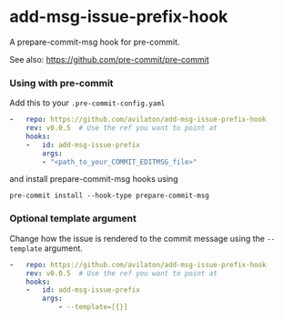 add-msg-issue-prefix-hook
=========================

A prepare-commit-msg hook for pre-commit.

See also: https://github.com/pre-commit/pre-commit


### Using with pre-commit

Add this to your `.pre-commit-config.yaml`

```yaml
-   repo: https://github.com/avilaton/add-msg-issue-prefix-hook
    rev: v0.0.5  # Use the ref you want to point at
    hooks:
    -   id: add-msg-issue-prefix
        args:
        - "<path_to_your_COMMIT_EDITMSG_file>"
```

and install prepare-commit-msg hooks using
```
pre-commit install --hook-type prepare-commit-msg
```

### Optional template argument
Change how the issue is rendered to the commit message using the `--template` argument.

```yaml
-   repo: https://github.com/avilaton/add-msg-issue-prefix-hook
    rev: v0.0.5  # Use the ref you want to point at
    hooks:
    -   id: add-msg-issue-prefix
        args:
            - --template=[{}]

```
